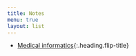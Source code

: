 ```yaml
---
title: Notes
menu: true
layout: list
---
```


* [Medical informatics]{:.heading.flip-title}

 [Medical informatics]:MI/
